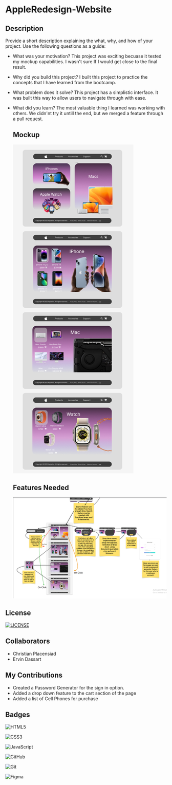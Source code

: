 # AppleRedesign-Website


## Description

Provide a short description explaining the what, why, and how of your project. Use the following questions as a guide:

- What was your motivation? This project was exciting becuase it tested my mockup capabilities. I wasn't sure If I would get close to the final result. 
- Why did you build this project? I built this project to practice the concepts that I have learned from the bootcamp.
- What problem does it solve? This project has a simplistic interface. It was built this way to allow users to navigate through with ease. 
- What did you learn? The most valuable thing I learned was working with others. We didn'nt try it untill the end, but we merged a feature through a pull request.

   ## Mockup
    ![Apple Redesign Website](assets/images//AppleRedesignMockup.png)
    ## Features Needed
    ![Apple Redesign Website](assets/images//WebsiteFeatures.PNG)
   



## License

[![LICENSE](https://img.shields.io/badge/License-MIT-yellow.svg)](LICENSE)

## Collaborators
- Christian Placensiad
- Ervin Dassart

## My Contributions
- Created a Password Generator for the sign in option.
- Added a drop down feature to the cart section of the page
- Added a list of Cell Phones for purchase


## Badges


![HTML5](https://img.shields.io/badge/html5-%23E34F26.svg?style=for-the-badge&logo=html5&logoColor=white)

![CSS3](https://img.shields.io/badge/css3-%231572B6.svg?style=for-the-badge&logo=css3&logoColor=white)

![JavaScript](https://img.shields.io/badge/javascript-%23323330.svg?style=for-the-badge&logo=javascript&logoColor=%23F7DF1E)

![GitHub](https://img.shields.io/badge/github-%23121011.svg?style=for-the-badge&logo=github&logoColor=white)

![Git](https://img.shields.io/badge/git-%23F05033.svg?style=for-the-badge&logo=git&logoColor=white)

![Figma](https://img.shields.io/badge/figma-%23F24E1E.svg?style=for-the-badge&logo=figma&logoColor=white)